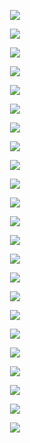 <p align="center"> <img src= 'all_figs/Hyperplanes DLGN, Run = 1, Epoch = 0000, Step = 00.png' /> </p>
<p align="center"> <img src= 'all_figs/Hyperplanes DLGN, Run = 1, Epoch = 0001, Step = 04.png' /> </p>
<p align="center"> <img src= 'all_figs/Hyperplanes DLGN, Run = 1, Epoch = 0001, Step = 08.png' /> </p>
<p align="center"> <img src= 'all_figs/Hyperplanes DLGN, Run = 1, Epoch = 0001, Step = 12.png' /> </p>
<p align="center"> <img src= 'all_figs/Hyperplanes DLGN, Run = 1, Epoch = 0001, Step = 16.png' /> </p>
<p align="center"> <img src= 'all_figs/Hyperplanes DLGN, Run = 1, Epoch = 0002, Step = 04.png' /> </p>
<p align="center"> <img src= 'all_figs/Hyperplanes DLGN, Run = 1, Epoch = 0002, Step = 08.png' /> </p>
<p align="center"> <img src= 'all_figs/Hyperplanes DLGN, Run = 1, Epoch = 0002, Step = 12.png' /> </p>
<p align="center"> <img src= 'all_figs/Hyperplanes DLGN, Run = 1, Epoch = 0002, Step = 16.png' /> </p>
<p align="center"> <img src= 'all_figs/Hyperplanes DLGN, Run = 1, Epoch = 0003, Step = 16.png' /> </p>
<p align="center"> <img src= 'all_figs/Hyperplanes DLGN, Run = 1, Epoch = 0004, Step = 16.png' /> </p>
<p align="center"> <img src= 'all_figs/Hyperplanes DLGN, Run = 1, Epoch = 0005, Step = 16.png' /> </p>
<p align="center"> <img src= 'all_figs/Hyperplanes DLGN, Run = 1, Epoch = 0006, Step = 16.png' /> </p>
<p align="center"> <img src= 'all_figs/Hyperplanes DLGN, Run = 1, Epoch = 0007, Step = 16.png' /> </p>
<p align="center"> <img src= 'all_figs/Hyperplanes DLGN, Run = 1, Epoch = 0008, Step = 16.png' /> </p>
<p align="center"> <img src= 'all_figs/Hyperplanes DLGN, Run = 1, Epoch = 0009, Step = 16.png' /> </p>
<p align="center"> <img src= 'all_figs/Hyperplanes DLGN, Run = 1, Epoch = 0010, Step = 16.png' /> </p>
<p align="center"> <img src= 'all_figs/Hyperplanes DLGN, Run = 1, Epoch = 0020, Step = 16.png' /> </p>
<p align="center"> <img src= 'all_figs/Hyperplanes DLGN, Run = 1, Epoch = 0030, Step = 16.png' /> </p>
<p align="center"> <img src= 'all_figs/Hyperplanes DLGN, Run = 1, Epoch = 0040, Step = 16.png' /> </p>
<p align="center"> <img src= 'all_figs/Hyperplanes DLGN, Run = 1, Epoch = 0050, Step = 16.png' /> </p>
<p align="center"> <img src= 'all_figs/Hyperplanes DLGN, Run = 1, Epoch = 0060, Step = 16.png' /> </p>
<p align="center"> <img src= 'all_figs/Hyperplanes DLGN, Run = 1, Epoch = 0070, Step = 16.png' /> </p>
